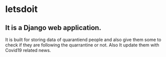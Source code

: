 # letsdoit
## It is a Django web application.
It is built for storing data of quarantiend people and also give them some to check if they are following the quarrantine or not. Also It update them with Covid19 related news.
